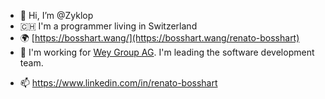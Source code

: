 - 👋 Hi, I’m @Zyklop
- 🇨🇭 I'm a programmer living in Switzerland
- 🌍 [https://bosshart.wang/](https://bosshart.wang/renato-bosshart)
- 🏢 I'm working for [Wey Group AG](https://www.weytec.com/en/). I'm leading the software development team. 
<!--- 🤝 I'm looking for new software engineers for my team: https://www.weytec.com/en/company/career/ -->
- 📫 https://www.linkedin.com/in/renato-bosshart

<!---
Zyklop/Zyklop is a ✨ special ✨ repository because its `README.md` (this file) appears on your GitHub profile.
You can click the Preview link to take a look at your changes.
--->
